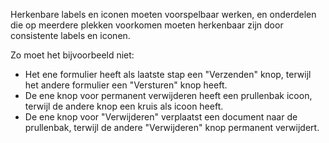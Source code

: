 <!-- @license CC0-1.0 -->

Herkenbare labels en iconen moeten voorspelbaar werken, en onderdelen die op meerdere plekken voorkomen moeten herkenbaar zijn door consistente labels en iconen.

Zo moet het bijvoorbeeld niet:

- Het ene formulier heeft als laatste stap een "Verzenden" knop, terwijl het andere formulier een "Versturen" knop heeft.
- De ene knop voor permanent verwijderen heeft een prullenbak icoon, terwijl de andere knop een kruis als icoon heeft.
- De ene knop voor "Verwijderen" verplaatst een document naar de prullenbak, terwijl de andere "Verwijderen" knop permanent verwijdert.
